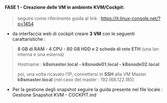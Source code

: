 
 #### FASE 1 - Creazione delle VM in ambiente KVM/Cockpit:
 
 > seguire come riferimento guida al link : https://it.linux-console.net/?p=1454

- da interfaccia web di cockpit creare **3 VM** con le seguenti carattaristiche :
>
  > **8 GB di RAM - 4 CPU - 80 GB HDD e 2 schede di rete ETH** (una lan interna e una esterna)
  >
  > Hostname : **k8smaster.local - k8snode01.local - k8snode02.local**
  >
  > poi, una volta ricavato l’IP, connettersi in **SSH** alla VM Master **k8smaster.local**  (nel caso del master : 192.168.122.185)

  * Per la gestione degli snapshot seguire la guida presente nel file locale : Gestione Snapshot KVM - COCKPIT.md